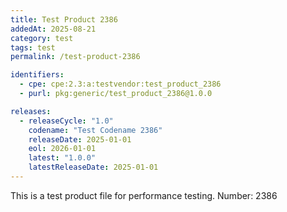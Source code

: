 ```yaml
---
title: Test Product 2386
addedAt: 2025-08-21
category: test
tags: test
permalink: /test-product-2386

identifiers:
  - cpe: cpe:2.3:a:testvendor:test_product_2386
  - purl: pkg:generic/test_product_2386@1.0.0

releases:
  - releaseCycle: "1.0"
    codename: "Test Codename 2386"
    releaseDate: 2025-01-01
    eol: 2026-01-01
    latest: "1.0.0"
    latestReleaseDate: 2025-01-01
---
```


This is a test product file for performance testing. Number: 2386
